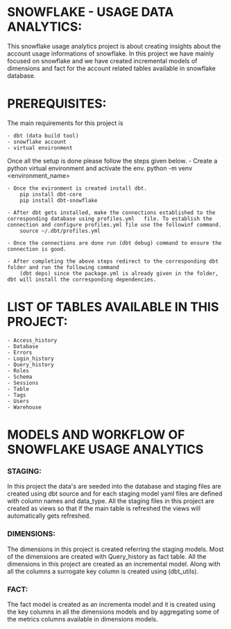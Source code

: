 # SNOWFLAKE - USAGE DATA ANALYTICS:

This snowflake usage analytics project is about creating insights about the account usage informations of snowflake.
In this project we have mainly focused on snowflake and we have created incremental models of dimensions and fact for the account related tables available in snowflake database. 


# PREREQUISITES:

The main requirements for this project is

    - dbt (data build tool)
    - snowflake account
    - virtual environment

Once all the setup is done please follow the steps given below.
    - Create a python virtual environment and activate the env.
        python -m venv <environment_name>
    
    - Once the evironment is created install dbt.
        pip install dbt-core
        pip install dbt-snowflake
    
    - After dbt gets installed, make the connections established to the corresponding database using profiles.yml   file. To establish the connection and configure profiles.yml file use the followinf command.
        source ~/.dbt/profiles.yml

    - Once the connections are done run (dbt debug) command to ensure the connection is good.
    
    - After completing the above steps redirect to the corresponding dbt folder and run the following command
        (dbt deps) since the package.yml is already given in the folder, dbt will install the corresponding dependencies.

# LIST OF TABLES AVAILABLE IN THIS PROJECT:

    - Access_history
    - Database
    - Errors
    - Login_history
    - Query_history
    - Roles
    - Schema
    - Sessions
    - Table
    - Tags
    - Users
    - Warehouse


# MODELS AND WORKFLOW OF SNOWFLAKE USAGE ANALYTICS

### STAGING:

In this project the data's are seeded into the database and staging files are created using dbt source and for each
staging model yaml files are defined with column names and data_type. All the staging files in this project are created as views so that if the main table is refreshed the views will automatically gets refreshed.

### DIMENSIONS:

The dimensions in this project is created referring the staging models. Most of the dimensions are created with Query_history as fact table. All the dimensions in this project are created as an incremental model. Along with all
the columns a surrogate key column is created using (dbt_utils).

### FACT:

The fact model is created as an incrementa model and it is created using the key columns in all the dimensions models and by aggregating some of the metrics columns available in dimensions models.

